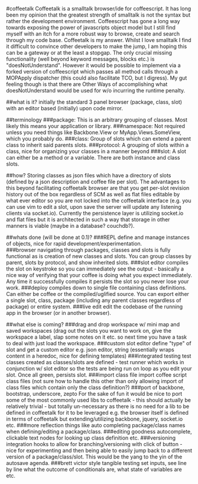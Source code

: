 #coffeetalk
Coffeetalk is a smalltalk browser/ide for coffeescript. It has long been my opinion that the greatest strength of smalltalk is not the syntax but rather the development environment. Coffeescript has gone a long way towards exposing the power of javascripts object model but I still find myself with an itch for a more robust way to browse,  create and search through my code base. Coffeetalk is my answer. Whilst I love smalltalk I find it difficult to convince other developers to make the jump, I am hoping this can be a gateway or at the least a stopgap. The only crucial missing functionality (well beyond keyword messages, blocks etc.) is "doesNotUnderstand". However it would be possible to implement via a forked version of coffeescript which passes all method calls through a MOPApply dispatcher (this could also facilitate TCO, but I digress). My gut feeling though is that there are Other Ways of accomplishing what doesNotUnderstand would be used for w/o incurring the runtime penalty. 

##what is it?
initially the standard 3 panel browser (package, class, slot) with an editor based (initially) upon code mirror. 

##terminology
###package: 
This is an arbitrary grouping of classes. Most likely this means your application or library. 
###namespace:
Not required unless you need things like Backbone.View or MyApp.Views.SomeView, which you probably do. 
###class:
Group of slots which can extend a parent class to inherit said parents slots.
###protocol:
A grouping of slots within a class, nice for organizing your classes in a manner beyond 
###slot:
A slot can either be a method or a variable. There are both instance and class slots. 

##how?
Storing classes as json files which have a directory of slots (defined by a json description and coffee file per slot). The advantages to this beyond facilitating coffeetalk browser are that you get per-slot revision history out of the box regardless of SCM as well as flat files editable by what ever editor so you are not locked into the coffeetalk interface (e.g. you can use vim to edit a slot, upon save the server will update any listening clients via socket.io). Currently the persistence layer is utilizing socket.io and flat files but it is architected in such a way that storage in other manners is viable (maybe in a database? couchdb?). 

##whats done (will be done at 0.1)?
###REPL
define and manage instances of objects, nice for rapid development/experimentation.  
###browser
navigating through packages, classes and slots is fully functional as is creation of new classes and slots. You can group classes by parent, slots by protocol, and show inherited slots.
###slot editor
compiles the slot on keystroke so you can immediately see the output - basically a nice way of verifying that your coffee is doing what you expect immediately. Any time it successfully compiles it persists the slot so you never lose your work. 
###deploy
compiles down to single file containing class definitions. Can either be coffee or the compiled/uglified source. You can export either a single slot, class, package (including any parent classes regardless of package) or entire system. 
###live edit
edit the codebase of the running app in the browser (or in another browser). 

##what else is coming?
###drag and drop workspace 
w/ mini map and saved workspaces (drag out the slots you want to work on, give the workspace a label, slap some notes on it etc. so next time you have a task to deal with just load the workspace. 
###custom slot editor
define "type" of slot and get a custom editor e.g. json editor, string (essentially wraps content in a heredoc, nice for defining templates)
###integrated testing
test classes created as classes/slots are defined - test runner which works in conjunction w/ slot editor so the tests are being run on loop as you edit your slot. Once all green, persists slot.
###import class file
import coffee script class files (not sure how to handle this other than only allowing import of class files which contain only the class definition?)
###port of backbone, bootstrap, underscore, zepto
For the sake of fun it would be nice to port some of the most commonly used libs to coffeetalk - this should actually be relatively trivial - but totally un-necessary as there is no need for a lib to be defined in coffeetalk for it to be leveraged e.g. the browser itself is defined in terms of coffeetalk but extending/utilizing backbone, jquery, socket.io etc.
###more reflection
things like auto completing package/class names when defining/editing a package/class. 
###editing goodness
autocomplete, clickable text nodes for looking up class definition etc.
###versioning integration
hooks to allow for branching/versioning with click of button - nice for experimenting and then being able to easily jump back to a different version of a package/class/slot. This would be the yang to the yin of the autosave agenda.
###brett victor style tangible testing
set inputs, see line by line what the outcome of conditionals are, what state of variables are etc.
